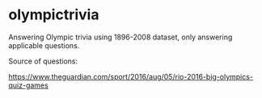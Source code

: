 # olympictrivia
Answering Olympic trivia using 1896-2008 dataset, only answering applicable questions.

Source of questions:

https://www.theguardian.com/sport/2016/aug/05/rio-2016-big-olympics-quiz-games
